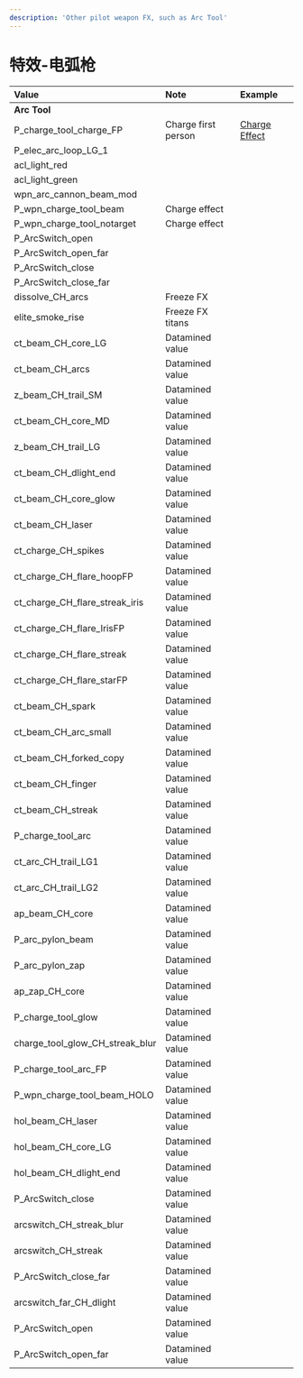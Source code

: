 ```yaml
---
description: 'Other pilot weapon FX, such as Arc Tool'
---
```


# 特效-电弧枪

| Value | Note | Example |
| :--- | :--- | :--- |
| **Arc Tool** |  |  |
| P\_charge\_tool\_charge\_FP | Charge first person | [Charge Effect](https://gfycat.com/complicatedwindingemperorshrimp) |
| P\_elec\_arc\_loop\_LG\_1 |  |  |
| acl\_light\_red |  |  |
| acl\_light\_green |  |  |
| wpn\_arc\_cannon\_beam\_mod |  |  |
| P\_wpn\_charge\_tool\_beam | Charge effect |  |
| P\_wpn\_charge\_tool\_notarget | Charge effect |  |
| P\_ArcSwitch\_open |  |  |
| P\_ArcSwitch\_open\_far |  |  |
| P\_ArcSwitch\_close |  |  |
| P\_ArcSwitch\_close\_far |  |  |
| dissolve\_CH\_arcs | Freeze FX |  |
| elite\_smoke\_rise | Freeze FX titans |  |
| ct\_beam\_CH\_core\_LG | Datamined value |  |
| ct\_beam\_CH\_arcs | Datamined value |  |
| z\_beam\_CH\_trail\_SM | Datamined value |  |
| ct\_beam\_CH\_core\_MD | Datamined value |  |
| z\_beam\_CH\_trail\_LG | Datamined value |  |
| ct\_beam\_CH\_dlight\_end | Datamined value |  |
| ct\_beam\_CH\_core\_glow | Datamined value |  |
| ct\_beam\_CH\_laser | Datamined value |  |
| ct\_charge\_CH\_spikes | Datamined value |  |
| ct\_charge\_CH\_flare\_hoopFP | Datamined value |  |
| ct\_charge\_CH\_flare\_streak\_iris | Datamined value |  |
| ct\_charge\_CH\_flare\_IrisFP | Datamined value |  |
| ct\_charge\_CH\_flare\_streak | Datamined value |  |
| ct\_charge\_CH\_flare\_starFP | Datamined value |  |
| ct\_beam\_CH\_spark | Datamined value |  |
| ct\_beam\_CH\_arc\_small | Datamined value |  |
| ct\_beam\_CH\_forked\_copy | Datamined value |  |
| ct\_beam\_CH\_finger | Datamined value |  |
| ct\_beam\_CH\_streak | Datamined value |  |
| P\_charge\_tool\_arc | Datamined value |  |
| ct\_arc\_CH\_trail\_LG1 | Datamined value |  |
| ct\_arc\_CH\_trail\_LG2 | Datamined value |  |
| ap\_beam\_CH\_core | Datamined value |  |
| P\_arc\_pylon\_beam | Datamined value |  |
| P\_arc\_pylon\_zap | Datamined value |  |
| ap\_zap\_CH\_core | Datamined value |  |
| P\_charge\_tool\_glow | Datamined value |  |
| charge\_tool\_glow\_CH\_streak\_blur | Datamined value |  |
| P\_charge\_tool\_arc\_FP | Datamined value |  |
| P\_wpn\_charge\_tool\_beam\_HOLO | Datamined value |  |
| hol\_beam\_CH\_laser | Datamined value |  |
| hol\_beam\_CH\_core\_LG | Datamined value |  |
| hol\_beam\_CH\_dlight\_end | Datamined value |  |
| P\_ArcSwitch\_close | Datamined value |  |
| arcswitch\_CH\_streak\_blur | Datamined value |  |
| arcswitch\_CH\_streak | Datamined value |  |
| P\_ArcSwitch\_close\_far | Datamined value |  |
| arcswitch\_far\_CH\_dlight | Datamined value |  |
| P\_ArcSwitch\_open | Datamined value |  |
| P\_ArcSwitch\_open\_far | Datamined value |  |

